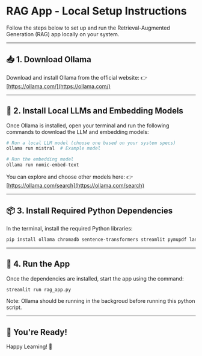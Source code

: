 # RAG App - Local Setup Instructions

Follow the steps below to set up and run the Retrieval-Augmented Generation (RAG) app locally on your system.

---

## 📥 1. Download Ollama

Download and install Ollama from the official website:
👉 [https://ollama.com/](https://ollama.com/)

---

## 🧠 2. Install Local LLMs and Embedding Models

Once Ollama is installed, open your terminal and run the following commands to download the LLM and embedding models:

```bash
# Run a local LLM model (choose one based on your system specs)
ollama run mistral  # Example model

# Run the embedding model
ollama run nomic-embed-text
```

You can explore and choose other models here:
👉 [https://ollama.com/search](https://ollama.com/search)

---

## 📦 3. Install Required Python Dependencies

In the terminal, install the required Python libraries:

```bash
pip install ollama chromadb sentence-transformers streamlit pymupdf langchain-community
```

---

## 🚀 4. Run the App

Once the dependencies are installed, start the app using the command:

```bash
streamlit run rag_app.py
```
Note: Ollama should be running in the backgroud before running this python script.


---

## 🎉 You're Ready!

Happy Learning! 🙌


